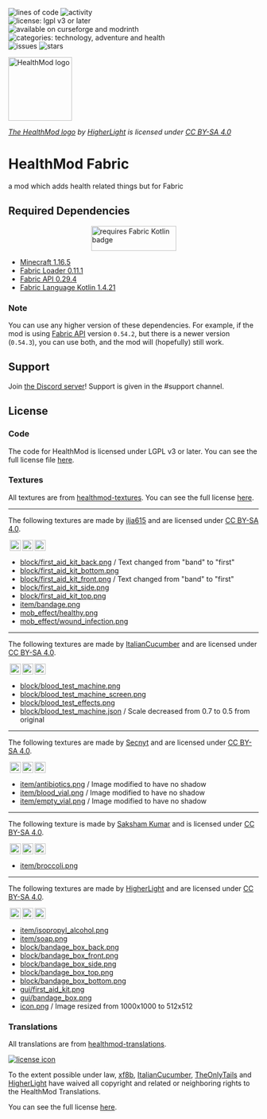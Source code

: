 ![lines of code](https://img.shields.io/tokei/lines/github/teambluemods/healthmod-fabric?style=for-the-badge)
![activity](https://img.shields.io/github/commit-activity/w/teambluemods/healthmod-fabric?style=for-the-badge)  
![license: lgpl v3 or later](https://img.shields.io/badge/license-lgpl%20v3%20or%20later-green?style=for-the-badge)  
![available on curseforge and modrinth](https://img.shields.io/badge/available%20on-modrinth%20and%20curseforge-orange?style=for-the-badge)
![categories: technology, adventure and health](https://img.shields.io/badge/categories-technology%2C%20adventure%20and%20health-red?style=for-the-badge)  
![issues](https://img.shields.io/github/issues/teambluemods/healthmod-fabric?style=for-the-badge)
![stars](https://img.shields.io/github/stars/teambluemods/healthmod-fabric?style=for-the-badge)

<img src="https://raw.githubusercontent.com/teambluemods/healthmod-textures/main/icon.png" alt="HealthMod logo" height=128 width=128/>

*[The HealthMod logo](https://github.com/teambluemods/healthmod-textures/blob/main/icon.png)
by [HigherLight](https://github.com/HigherLight) is licensed under [CC BY-SA 4.0](TEXTURE_LICENSE.md)*

# HealthMod Fabric

a mod which adds health related things but for Fabric

## Required Dependencies

<a title="Fabric Language Kotlin" href="https://minecraft.curseforge.com/projects/fabric-language-kotlin" target="_blank" rel="noopener noreferrer">
  <img style="display: block; margin-left: auto; margin-right: auto;" src="https://i.imgur.com/c1DH9VL.png" alt="requires Fabric Kotlin badge" width="171" height="50" />
</a>

- [Minecraft 1.16.5](https://minecraft.net/)
- [Fabric Loader 0.11.1](https://fabricmc.net/use/)
- [Fabric API 0.29.4](https://www.curseforge.com/minecraft/mc-mods/fabric-api/)
- [Fabric Language Kotlin 1.4.21](https://www.curseforge.com/minecraft/mc-mods/fabric-language-kotlin/)

### Note

You can use any higher version of these dependencies. 
For example, if the mod is using [Fabric API](https://www.curseforge.com/minecraft/mc-mods/fabric-api/) version `0.54.2`,
but there is a newer version (`0.54.3`), you can use both, and the mod will (hopefully) still work.

## Support

Join [the Discord server](https://discord.gg/VvB7zx2rvU)! Support is given in the #support channel.

## License

### Code

The code for HealthMod is licensed under LGPL v3 or later. You can see the full license file [here](COPYING.LESSER.md).

### Textures

All textures are from [healthmod-textures](https://github.com/teambluemods/healthmod-textures). 
You can see the full license [here](TEXTURE_LICENSE.md).

---

The following textures are made by [ilja615](https://github.com/ilja615)
and are licensed under [CC BY-SA 4.0](https://creativecommons.org/licenses/by-sa/4.0/).

<img style="height:22px!important;margin-left:3px;vertical-align:text-bottom;" src="https://mirrors.creativecommons.org/presskit/icons/cc.svg?ref=chooser-v1" /><img style="height:22px!important;margin-left:3px;vertical-align:text-bottom;" src="https://mirrors.creativecommons.org/presskit/icons/by.svg?ref=chooser-v1" /><img style="height:22px!important;margin-left:3px;vertical-align:text-bottom;" src="https://mirrors.creativecommons.org/presskit/icons/sa.svg?ref=chooser-v1" />

- [block/first_aid_kit_back.png](src/main/resources/assets/healthmod/textures/block/first_aid_kit_back.png)
  / Text changed from "band" to "first"
- [block/first_aid_kit_bottom.png](src/main/resources/assets/healthmod/textures/block/first_aid_kit_bottom.png)
- [block/first_aid_kit_front.png](src/main/resources/assets/healthmod/textures/block/first_aid_kit_front.png)
  / Text changed from "band" to "first"
- [block/first_aid_kit_side.png](src/main/resources/assets/healthmod/textures/block/first_aid_kit_side.png)
- [block/first_aid_kit_top.png](src/main/resources/assets/healthmod/textures/block/first_aid_kit_top.png)
- [item/bandage.png](src/main/resources/assets/healthmod/textures/item/bandage.png)
- [mob_effect/healthy.png](src/main/resources/assets/healthmod/textures/mob_effect/healthy.png)
- [mob_effect/wound_infection.png](src/main/resources/assets/healthmod/textures/mob_effect/wound_infection.png)

---

The following textures are made by [ItalianCucumber](https://github.com/ItalianCucumber)
and are licensed under [CC BY-SA 4.0](https://creativecommons.org/licenses/by-sa/4.0/).

<img style="height:22px!important;margin-left:3px;vertical-align:text-bottom;" src="https://mirrors.creativecommons.org/presskit/icons/cc.svg?ref=chooser-v1" /><img style="height:22px!important;margin-left:3px;vertical-align:text-bottom;" src="https://mirrors.creativecommons.org/presskit/icons/by.svg?ref=chooser-v1" /><img style="height:22px!important;margin-left:3px;vertical-align:text-bottom;" src="https://mirrors.creativecommons.org/presskit/icons/sa.svg?ref=chooser-v1" />

- [block/blood_test_machine.png](src/main/resources/assets/healthmod/textures/block/blood_test_machine.png)
- [block/blood_test_machine_screen.png](src/main/resources/assets/healthmod/textures/block/blood_test_machine_screen.png)
- [block/blood_test_effects.png](src/main/resources/assets/healthmod/textures/block/blood_test_effects.png)
- [block/blood_test_machine.json](src/generated/overrided/assets/healthmod/models/block/blood_test_machine.json)
  / Scale decreased from 0.7 to 0.5 from original

---

The following textures are made by [Secnyt](https://github.com/secnyt)
and are licensed under [CC BY-SA 4.0](https://creativecommons.org/licenses/by-sa/4.0/).

<img style="height:22px!important;margin-left:3px;vertical-align:text-bottom;" src="https://mirrors.creativecommons.org/presskit/icons/cc.svg?ref=chooser-v1" /><img style="height:22px!important;margin-left:3px;vertical-align:text-bottom;" src="https://mirrors.creativecommons.org/presskit/icons/by.svg?ref=chooser-v1" /><img style="height:22px!important;margin-left:3px;vertical-align:text-bottom;" src="https://mirrors.creativecommons.org/presskit/icons/sa.svg?ref=chooser-v1" />

- [item/antibiotics.png](src/main/resources/assets/healthmod/textures/item/antibiotics.png)
  / Image modified to have no shadow
- [item/blood_vial.png](src/main/resources/assets/healthmod/textures/item/blood_vial.png)
  / Image modified to have no shadow
- [item/empty_vial.png](src/main/resources/assets/healthmod/textures/item/empty_vial.png)
  / Image modified to have no shadow

---

The following texture is made by [Saksham Kumar](https://github.com/saksham4106)
and is licensed under [CC BY-SA 4.0](https://creativecommons.org/licenses/by-sa/4.0/).

<img style="height:22px!important;margin-left:3px;vertical-align:text-bottom;" src="https://mirrors.creativecommons.org/presskit/icons/cc.svg?ref=chooser-v1" /><img style="height:22px!important;margin-left:3px;vertical-align:text-bottom;" src="https://mirrors.creativecommons.org/presskit/icons/by.svg?ref=chooser-v1" /><img style="height:22px!important;margin-left:3px;vertical-align:text-bottom;" src="https://mirrors.creativecommons.org/presskit/icons/sa.svg?ref=chooser-v1" /></a></p>

- [item/broccoli.png](src/main/resources/assets/healthmod/textures/item/broccoli.png)

---

The following textures are made by [HigherLight](https://github.com/HigherLight)
and are licensed under [CC BY-SA 4.0](https://creativecommons.org/licenses/by-sa/4.0/).

<img style="height:22px!important;margin-left:3px;vertical-align:text-bottom;" src="https://mirrors.creativecommons.org/presskit/icons/cc.svg?ref=chooser-v1" /><img style="height:22px!important;margin-left:3px;vertical-align:text-bottom;" src="https://mirrors.creativecommons.org/presskit/icons/by.svg?ref=chooser-v1" /><img style="height:22px!important;margin-left:3px;vertical-align:text-bottom;" src="https://mirrors.creativecommons.org/presskit/icons/sa.svg?ref=chooser-v1" />

- [item/isopropyl_alcohol.png](src/main/resources/assets/healthmod/textures/item/isopropyl_alcohol.png)
- [item/soap.png](src/main/resources/assets/healthmod/textures/item/soap.png)
- [block/bandage_box_back.png](src/main/resources/assets/healthmod/textures/block/bandage_box_back.png)
- [block/bandage_box_front.png](src/main/resources/assets/healthmod/textures/block/bandage_box_front.png)
- [block/bandage_box_side.png](src/main/resources/assets/healthmod/textures/block/bandage_box_side.png)
- [block/bandage_box_top.png](src/main/resources/assets/healthmod/textures/block/bandage_box_top.png)
- [block/bandage_box_bottom.png](src/main/resources/assets/healthmod/textures/block/bandage_box_bottom.png)
- [gui/first_aid_kit.png](src/main/resources/assets/healthmod/textures/gui/first_aid_kit.png)
- [gui/bandage_box.png](src/main/resources/assets/healthmod/textures/gui/bandage_box.png)
- [icon.png](src/main/resources/assets/healthmod/icon.png) / Image resized from 1000x1000 to 512x512

### Translations

All translations are from [healthmod-translations](https://github.com/teambluemods/healthmod-translations).

[![license icon](https://licensebuttons.net/p/zero/1.0/88x31.png)](http://creativecommons.org/publicdomain/zero/1.0)

To the extent possible under law,
[xf8b](https://github.com/xf8b/), [ItalianCucumber](https://github.com/ItalianCucumber/),
[TheOnlyTails](https://github.com/TheOnlyTails) and [HigherLight](https://github.com/HigherLight/)
have waived all copyright and related or neighboring rights to the HealthMod Translations.

You can see the full license [here](TRANSLATION_LICENSE.md).
